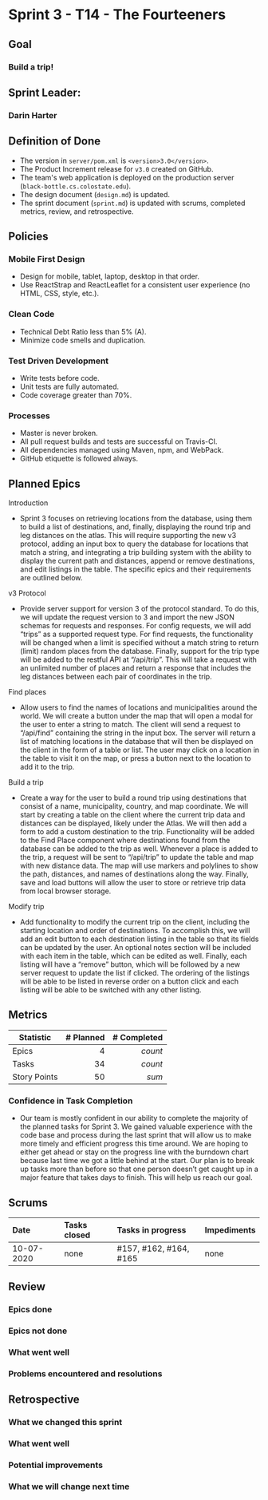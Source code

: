 # Sprint 3 - T14 - The Fourteeners

## Goal
### Build a trip!

## Sprint Leader: 
### Darin Harter


## Definition of Done

* The version in `server/pom.xml` is `<version>3.0</version>`.
* The Product Increment release for `v3.0` created on GitHub.
* The team's web application is deployed on the production server (`black-bottle.cs.colostate.edu`).
* The design document (`design.md`) is updated.
* The sprint document (`sprint.md`) is updated with scrums, completed metrics, review, and retrospective.


## Policies

### Mobile First Design
* Design for mobile, tablet, laptop, desktop in that order.
* Use ReactStrap and ReactLeaflet for a consistent user experience (no HTML, CSS, style, etc.).

### Clean Code
* Technical Debt Ratio less than 5% (A).
* Minimize code smells and duplication.

### Test Driven Development
* Write tests before code.
* Unit tests are fully automated.
* Code coverage greater than 70%.

### Processes
* Master is never broken. 
* All pull request builds and tests are successful on Travis-CI.
* All dependencies managed using Maven, npm, and WebPack.
* GitHub etiquette is followed always.


## Planned Epics
Introduction
* Sprint 3 focuses on retrieving locations from the database, using them to build a list of destinations, and, finally, displaying the round trip and leg distances on the atlas. This will require supporting the new v3 protocol, adding an input box to query the database for locations that match a string, and integrating a trip building system with the ability to display the current path and distances, append or remove destinations, and edit listings in the table. The specific epics and their requirements are outlined below.

v3 Protocol
* Provide server support for version 3 of the protocol standard. To do this, we will update the request version to 3 and import the new JSON schemas for requests and responses. For config requests, we will add “trips” as a supported request type. For find requests, the functionality will be changed when a limit is specified without a match string to return (limit) random places from the database. Finally, support for the trip type will be added to the restful API at “/api/trip”. This will take a request with an unlimited number of places and return a response that includes the leg distances between each pair of coordinates in the trip.

Find places
* Allow users to find the names of locations and municipalities around the world. We will create a button under the map that will open a modal for the user to enter a string to match. The client will send a request to “/api/find” containing the string in the input box. The server will return a list of matching locations in the database that will then be displayed on the client in the form of a table or list. The user may click on a location in the table to visit it on the map, or press a button next to the location to add it to the trip.

Build a trip
* Create a way for the user to build a round trip using destinations that consist of a name, municipality, country, and map coordinate. We will start by creating a table on the client where the current trip data and distances can be displayed, likely under the Atlas. We will then add a form to add a custom destination to the trip. Functionality will be added to the Find Place component where destinations found from the database can be added to the trip as well. Whenever a place is added to the trip, a request will be sent to “/api/trip” to update the table and map with new distance data. The map will use markers and polylines to show the path, distances,  and names of destinations along the way. Finally, save and load buttons will allow the user to store or retrieve trip data from local browser storage.

Modify trip
* Add functionality to modify the current trip on the client, including the starting location and order of destinations. To accomplish this, we will add an edit button to each destination listing in the table so that its fields can be updated by the user. An optional notes section will be included with each item in the table, which can be edited as well. Finally, each listing will have a “remove” button, which will be followed by a new server request to update the list if clicked. The ordering of the listings will be able to be listed in reverse order on a button click and each listing will be able to be switched with any other listing.

## Metrics

| Statistic | # Planned | # Completed |
| --- | ---: | ---: |
| Epics | 4 | *count* |
| Tasks |  34   | *count* | 
| Story Points |  50  | *sum* | 

### Confidence in Task Completion
* Our team is mostly confident in our ability to complete the majority of the planned tasks for Sprint 3. We gained valuable experience with the code base and process during the last sprint that will allow us to make more timely and efficient progress this time around. We are hoping to either get ahead or stay on the progress line with the burndown chart because last time we got a little behind at the start. Our plan is to break up tasks more than before so that one person doesn’t get caught up in a major feature that takes days to finish. This will help us reach our goal.

## Scrums

| Date | Tasks closed  | Tasks in progress | Impediments |
| :--- | :--- | :--- | :--- |
| 10-07-2020 | none | #157, #162, #164, #165 | none | 

## Review

### Epics done  

### Epics not done 

### What went well

### Problems encountered and resolutions


## Retrospective

### What we changed this sprint

### What went well

### Potential improvements

### What we will change next time

